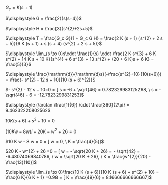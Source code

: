 $\displaystyle G_c = K(s+1)$

$\displaystyle G = \frac{2}{s(s+4)}$

$\displaystyle H = \frac{3}{s^{2}+2s+5}$

$\displaystyle T = \frac{G_c G}{1 + G_c G H} = \frac{2 K (s + 1) (s^{2} + 2 s + 5)}{6 K (s + 1) + s (s + 4) (s^{2} + 2 s + 5)}$

$\displaystyle \lim_{s \to 0}s\cdot \frac{1}{s} \cdot \frac{2 K s^{3} + 6 K s^{2} + 14 K s + 10 K}{s^{4} + 6 s^{3} + 13 s^{2} + (20 + 6 K)s + 6 K} = \frac{5}{3}$

$\displaystyle \frac{\mathrm{d}}{\mathrm{d}s}(-\frac{s^{2}+10}{10(s+6)}) = \frac{- s^{2} - 12 s + 10}{10 (s + 6)^{2}}$

$- s^{2} - 12 s + 10=0 = [ s = -6 + \sqrt{46} = 0.782329983125268, \  s = - \sqrt{46} - 6 = -12.7823299831253]$

$\displaystyle (\arctan \frac{1}{6}) \cdot \frac{360}{2\pi} = 9.46232220802562$

$\displaystyle 10K(s+6)+s^{2}+10=0$

$\displaystyle (10 K w - 8 w)i + 20 K - w^{2} + 26=0$

$10 K w - 8 w = 0 = [ w = 0, \  K = \frac{4}{5}]$

$20 K - w^{2} + 26 =0 = [ w = - \sqrt{20 K + 26} = - \sqrt{42} = -6.48074069840786, \  w = \sqrt{20 K + 26}, \  K = \frac{w^{2}}{20} - \frac{13}{10}]$

$\displaystyle \lim_{s \to 0}\frac{10 K (s + 6)}{10 K (s + 6) + s^{2} + 10} = \frac{6 K}{6 K + 1} =0.98 = [ K = \frac{49}{6} = 8.16666666666667]$